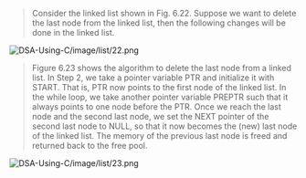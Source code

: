 
 >  Consider the linked list shown in Fig. 6.22. Suppose we want to delete the last node from the 
linked list, then the following changes will be done in the linked list.
 

 ![DSA-Using-C/image/list/22.png](DSA-Using-C/image/list/22.png) 

 >  Figure 6.23 shows the algorithm to delete the last node from a linked list. In Step 2, we take 
a pointer variable PTR and initialize it with START. That is, PTR now points to the first node of the 
linked list. In the while loop, we take another pointer variable PREPTR such that it always points 
to one node before the PTR. Once we reach the last node and the second last node, we set the NEXT 
pointer of the second last node to NULL, so that it now becomes the (new) last node of the linked 
list. The memory of the previous last node is freed and returned back to the free pool.
 

 ![DSA-Using-C/image/list/23.png](DSA-Using-C/image/list/23.png) 
